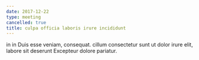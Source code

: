 ```yaml
---
date: 2017-12-22
type: meeting
cancelled: true
title: culpa officia laboris irure incididunt
---
```

in in Duis esse veniam, consequat. cillum consectetur sunt ut dolor irure elit, labore sit deserunt Excepteur dolore pariatur.